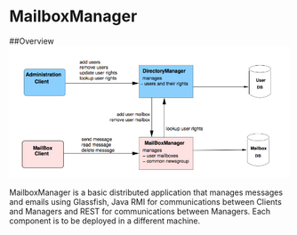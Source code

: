 # MailboxManager
##Overview
![alt tag](https://raw.githubusercontent.com/kawtar921/MailboxManager/master/Overview.png)

MailboxManager is a basic distributed application that manages messages and emails using Glassfish, Java RMI for communications between Clients and Managers and REST for communications between Managers. Each component is to be deployed in a different machine.
